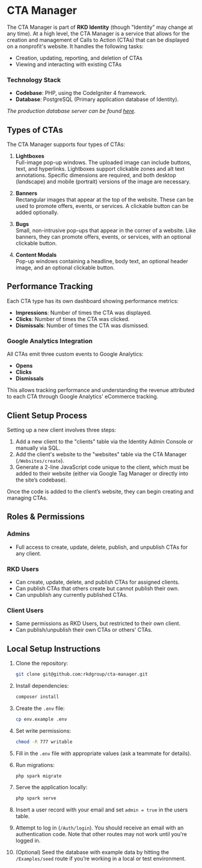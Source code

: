 # CTA Manager

The CTA Manager is part of **RKD Identity** (though "Identity" may change at any time). At a high level, the CTA Manager is a service that allows for the creation and management of Calls to Action (CTAs) that can be displayed on a nonprofit's website. It handles the following tasks:
- Creation, updating, reporting, and deletion of CTAs
- Viewing and interacting with existing CTAs

### Technology Stack
- **Codebase**: PHP, using the CodeIgniter 4 framework.
- **Database**: PostgreSQL (Primary application database of Identity).

_The production database server can be found [here](https://cloud.digitalocean.com/databases/3a12b120-696c-4e04-b110-c572a3098d6b?i=4c845b)._

## Types of CTAs
The CTA Manager supports four types of CTAs:

1. **Lightboxes**  
   Full-image pop-up windows. The uploaded image can include buttons, text, and hyperlinks. Lightboxes support clickable zones and alt text annotations. Specific dimensions are required, and both desktop (landscape) and mobile (portrait) versions of the image are necessary.

2. **Banners**  
   Rectangular images that appear at the top of the website. These can be used to promote offers, events, or services. A clickable button can be added optionally.

3. **Bugs**  
   Small, non-intrusive pop-ups that appear in the corner of a website. Like banners, they can promote offers, events, or services, with an optional clickable button.

4. **Content Modals**  
   Pop-up windows containing a headline, body text, an optional header image, and an optional clickable button.

## Performance Tracking
Each CTA type has its own dashboard showing performance metrics:
- **Impressions**: Number of times the CTA was displayed.
- **Clicks**: Number of times the CTA was clicked.
- **Dismissals**: Number of times the CTA was dismissed.

### Google Analytics Integration
All CTAs emit three custom events to Google Analytics:
- **Opens**
- **Clicks**
- **Dismissals**

This allows tracking performance and understanding the revenue attributed to each CTA through Google Analytics' eCommerce tracking.

## Client Setup Process
Setting up a new client involves three steps:

1. Add a new client to the "clients" table via the Identity Admin Console or manually via SQL.
2. Add the client's website to the "websites" table via the CTA Manager (`/Websites/create`).
3. Generate a 2-line JavaScript code unique to the client, which must be added to their website (either via Google Tag Manager or directly into the site’s codebase).

Once the code is added to the client’s website, they can begin creating and managing CTAs.

## Roles & Permissions
### **Admins**
- Full access to create, update, delete, publish, and unpublish CTAs for any client.

### **RKD Users**
- Can create, update, delete, and publish CTAs for assigned clients.
- Can publish CTAs that others create but cannot publish their own.
- Can unpublish any currently published CTAs.

### **Client Users**
- Same permissions as RKD Users, but restricted to their own client.
- Can publish/unpublish their own CTAs or others' CTAs.

## Local Setup Instructions

1. Clone the repository:
   ```bash
   git clone git@github.com:rkdgroup/cta-manager.git
   ```

2. Install dependencies:
   ```bash
   composer install
   ```

3. Create the `.env` file:
   ```bash
   cp env.example .env
   ```

4. Set write permissions:
   ```bash
   chmod -R 777 writable
   ```

5. Fill in the `.env` file with appropriate values (ask a teammate for details).

6. Run migrations:
   ```bash
   php spark migrate
   ```

7. Serve the application locally:
   ```bash
   php spark serve
   ```

8. Insert a user record with your email and set `admin = true` in the users table.

9. Attempt to log in (`/Auth/login`). You should receive an email with an authentication code. Note that other routes may not work until you're logged in.

10. (Optional) Seed the database with example data by hitting the `/Examples/seed` route if you’re working in a local or test environment.